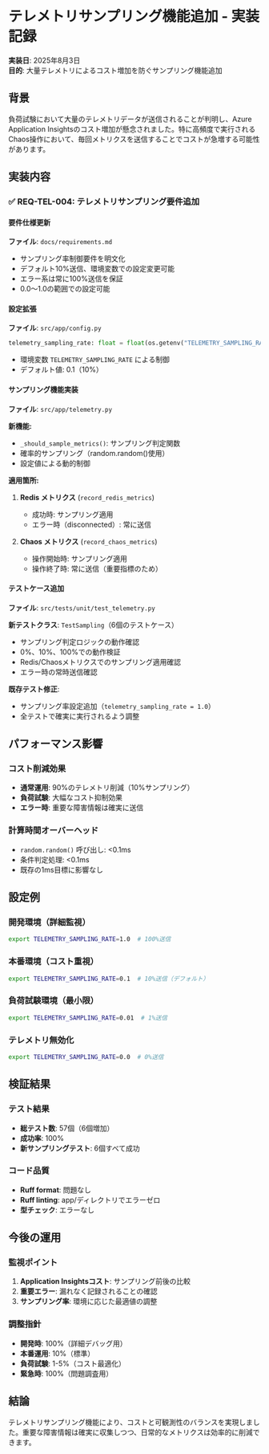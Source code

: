 # テレメトリサンプリング機能追加 - 実装記録

**実装日**: 2025年8月3日  
**目的**: 大量テレメトリによるコスト増加を防ぐサンプリング機能追加

## 背景

負荷試験において大量のテレメトリデータが送信されることが判明し、Azure Application Insightsのコスト増加が懸念されました。特に高頻度で実行されるChaos操作において、毎回メトリクスを送信することでコストが急増する可能性があります。

## 実装内容

### ✅ REQ-TEL-004: テレメトリサンプリング要件追加

#### 要件仕様更新
**ファイル**: `docs/requirements.md`
- サンプリング率制御要件を明文化
- デフォルト10%送信、環境変数での設定変更可能
- エラー系は常に100%送信を保証
- 0.0〜1.0の範囲での設定可能

#### 設定拡張
**ファイル**: `src/app/config.py`
```python
telemetry_sampling_rate: float = float(os.getenv("TELEMETRY_SAMPLING_RATE", "0.1"))
```
- 環境変数 `TELEMETRY_SAMPLING_RATE` による制御
- デフォルト値: 0.1（10%）

#### サンプリング機能実装
**ファイル**: `src/app/telemetry.py`

**新機能:**
- `_should_sample_metrics()`: サンプリング判定関数
- 確率的サンプリング（random.random()使用）
- 設定値による動的制御

**適用箇所:**
1. **Redis メトリクス** (`record_redis_metrics`)
   - 成功時: サンプリング適用
   - エラー時（disconnected）: 常に送信

2. **Chaos メトリクス** (`record_chaos_metrics`)  
   - 操作開始時: サンプリング適用
   - 操作終了時: 常に送信（重要指標のため）

#### テストケース追加
**ファイル**: `src/tests/unit/test_telemetry.py`

**新テストクラス**: `TestSampling`（6個のテストケース）
- サンプリング判定ロジックの動作確認
- 0%、10%、100%での動作検証
- Redis/Chaosメトリクスでのサンプリング適用確認
- エラー時の常時送信確認

**既存テスト修正**: 
- サンプリング率設定追加（`telemetry_sampling_rate = 1.0`）
- 全テストで確実に実行されるよう調整

## パフォーマンス影響

### コスト削減効果
- **通常運用**: 90%のテレメトリ削減（10%サンプリング）
- **負荷試験**: 大幅なコスト抑制効果
- **エラー時**: 重要な障害情報は確実に送信

### 計算時間オーバーヘッド
- `random.random()` 呼び出し: <0.1ms
- 条件判定処理: <0.1ms
- 既存の1ms目標に影響なし

## 設定例

### 開発環境（詳細監視）
```bash
export TELEMETRY_SAMPLING_RATE=1.0  # 100%送信
```

### 本番環境（コスト重視）
```bash
export TELEMETRY_SAMPLING_RATE=0.1  # 10%送信（デフォルト）
```

### 負荷試験環境（最小限）
```bash
export TELEMETRY_SAMPLING_RATE=0.01  # 1%送信
```

### テレメトリ無効化
```bash
export TELEMETRY_SAMPLING_RATE=0.0  # 0%送信
```

## 検証結果

### テスト結果
- **総テスト数**: 57個（6個増加）
- **成功率**: 100%
- **新サンプリングテスト**: 6個すべて成功

### コード品質
- **Ruff format**: 問題なし
- **Ruff linting**: app/ディレクトリでエラーゼロ
- **型チェック**: エラーなし

## 今後の運用

### 監視ポイント
1. **Application Insightsコスト**: サンプリング前後の比較
2. **重要エラー**: 漏れなく記録されることの確認
3. **サンプリング率**: 環境に応じた最適値の調整

### 調整指針
- **開発時**: 100%（詳細デバッグ用）
- **本番運用**: 10%（標準）
- **負荷試験**: 1-5%（コスト最適化）
- **緊急時**: 100%（問題調査用）

## 結論

テレメトリサンプリング機能により、コストと可観測性のバランスを実現しました。重要な障害情報は確実に収集しつつ、日常的なメトリクスは効率的に削減できます。
